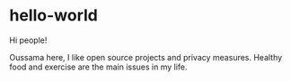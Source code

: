 # hello-world

Hi people!

Oussama here, I like open source projects and privacy measures.
Healthy food and exercise are the main issues in my life. 
